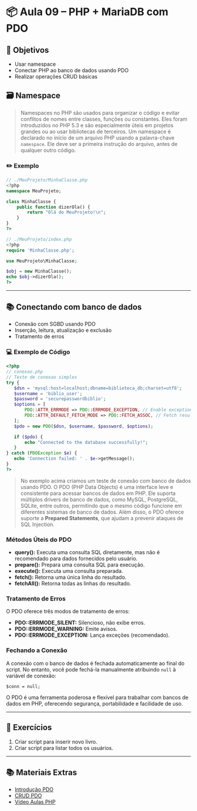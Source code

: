 # 📦 Aula 09 – PHP + MariaDB com PDO

## 🎯 Objetivos

- Usar namespace
- Conectar PHP ao banco de dados usando PDO
- Realizar operações CRUD básicas

## 🗃️ Namespace

> Namespaces no PHP são usados para organizar o código e evitar conflitos de nomes entre classes, funções ou constantes. Eles foram introduzidos no PHP 5.3 e são especialmente úteis em projetos grandes ou ao usar bibliotecas de terceiros. Um namespace é declarado no início de um arquivo PHP usando a palavra-chave `namespace`. Ele deve ser a primeira instrução do arquivo, antes de qualquer outro código.

### ✏️ Exemplo

```php
// ./MeuProjeto/MinhaClasse.php
<?php
namespace MeuProjeto;

class MinhaClasse {
    public function dizerOla() {
        return "Olá do MeuProjeto!\n";
    }
}
?>
```

```php
// ./MeuProjeto/index.php
<?php
require 'MinhaClasse.php';

use MeuProjeto\MinhaClasse;

$obj = new MinhaClasse();
echo $obj->dizerOla();
?>
```

---

## 📚 Conectando com banco de dados

- Conexão com SGBD usando PDO
- Inserção, leitura, atualização e exclusão
- Tratamento de erros

### 💻 Exemplo de Código

```php
<?php
// conexao.php
// Teste de conexao simples
try {
   $dsn = 'mysql:host=localhost;dbname=biblioteca_db;charset=utf8';
   $username = 'biblio_user';
   $password = 'securepasswordbiblio';
   $options = [
       PDO::ATTR_ERRMODE => PDO::ERRMODE_EXCEPTION, // Enable exceptions for errors
       PDO::ATTR_DEFAULT_FETCH_MODE => PDO::FETCH_ASSOC, // Fetch results as associative arrays
   ];
   $pdo = new PDO($dsn, $username, $password, $options);

   if ($pdo) {
       echo "Connected to the database successfully!";
   }
} catch (PDOException $e) {
   echo 'Connection failed: ' . $e->getMessage();
}
?>
```

> No exemplo acima criamos um teste de conexão com banco de dados usando PDO. O PDO (PHP Data Objects) é uma interface leve e consistente para acessar bancos de dados em PHP. Ele suporta múltiplos drivers de banco de dados, como MySQL, PostgreSQL, SQLite, entre outros, permitindo que o mesmo código funcione em diferentes sistemas de banco de dados. Além disso, o PDO oferece suporte a **Prepared Statements**, que ajudam a prevenir ataques de SQL Injection.

### Métodos Úteis do PDO

- **query():** Executa uma consulta SQL diretamente, mas não é recomendado para dados fornecidos pelo usuário.
- **prepare():** Prepara uma consulta SQL para execução.
- **execute():** Executa uma consulta preparada.
- **fetch():** Retorna uma única linha do resultado.
- **fetchAll():** Retorna todas as linhas do resultado.

### Tratamento de Erros

O PDO oferece três modos de tratamento de erros:

- **PDO::ERRMODE_SILENT:** Silencioso, não exibe erros.
- **PDO::ERRMODE_WARNING:** Emite avisos.
- **PDO::ERRMODE_EXCEPTION:** Lança exceções (recomendado).

### Fechando a Conexão

A conexão com o banco de dados é fechada automaticamente ao final do script. No entanto, você pode fechá-la manualmente atribuindo `null` à variável de conexão:

`$conn = null;`

O PDO é uma ferramenta poderosa e flexível para trabalhar com bancos de dados em PHP, oferecendo segurança, portabilidade e facilidade de uso.

---

## 🧪 Exercícios

1. Criar script para inserir novo livro.
2. Criar script para listar todos os usuários.

---

## 📚 Materiais Extras

- [Introdução PDO](https://www.webmundi.com/desenvolvimento-de-sistemas/php/trabalhando-com-pdo-php/)
- [CRUD PDO](https://devcontratado.com/blog/php/crud-php-orientado-a-objetos-mysql)
- [Vídeo Aulas PHP](https://www.youtube.com/playlist?list=PLxNM4ef1BpxhLF9FwdmPUy4FHatqhPA2d)